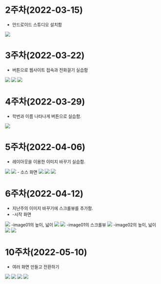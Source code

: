 # 2주차(2022-03-15)
- 안드로이드 스튜디오 설치함
<img width="" height="" src="./pic/2st.png">

# 3주차(2022-03-22)
- 버튼으로 웹사이트 접속과 전화걸기 실습함 
<img width="" height="" src="./pic/화면 캡처 2022-03-22 125048.png">
<img width="" height="" src="./pic/화면 캡처 2022-03-22 125135.png">
<img width="" height="" src="./pic/화면 캡처 2022-03-22 125217.png">

# 4주차(2022-03-29)
- 학번과 이름 나타나게 버튼으로 실습함.
<img width="" height="" src="./pic/4st.png">

# 5주차(2022-04-06)
- 레이아웃을 이용한 이미지 바꾸기 실습함.
<img width="" height="" src="./pic/5st_1.png">
<img width="" height="" src="./pic/5st_2.png">
  - 소스 화면
<img width="" height="" src="./pic/5st_3.png">
<img width="" height="" src="./pic/5st_4.png">
<img width="" height="" src="./pic/5st_5.png">

# 6주차(2022-04-12)
- 지난주의 이미지 바꾸기에 스크롤뷰를 추가함.
- 
  -시작 화면
<img width="" height="" src="./pic/6st_1.png">
    -image01의 높이, 넓이
<img width="" height="" src="./pic/6st_2.png">
<img width="" height="" src="./pic/6st_3.png">
    -image01의 스크롤뷰
<img width="" height="" src="./pic/6st_4.png">
   -image02의 높이, 넓이
<img width="" height="" src="./pic/6st_5.png">
<img width="" height="" src="./pic/6st_6.png">




# 10주차(2022-05-10)
- 여러 화면 만들고 전환하기
<img width="" height="" src="./pic/10st.png">
<img width="" height="" src="./pic/10st_1.png">
<img width="" height="" src="./pic/10st_2.png">
<img width="" height="" src="./pic/10st_3.png">
